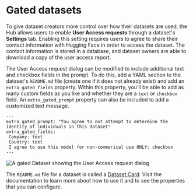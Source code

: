 # Gated datasets

To give dataset creators more control over how their datasets are used, the Hub allows users to enable **User Access requests** through a dataset's **Settings** tab. Enabling this setting requires users to agree to share their contact information with Hugging Face in order to access the dataset. The contact information is stored in a database, and dataset owners are able to download a copy of the user access report.

The User Access request dialog can be modified to include additional text and checkbox fields in the prompt. To do this, add a YAML section to the dataset's `README.md` file (create one if it does not already exist) and add an `extra_gated_fields` property. Within this property, you'll be able to add as many custom fields as you like and whether they are a `text` or `checkbox` field. An `extra_gated_prompt` property can also be included to add a customized text message.

```
---
extra_gated_prompt: "You agree to not attempt to determine the identity of individuals in this dataset"
extra_gated_fields:
 Company: text
 Country: text
 I agree to use this model for non-commerical use ONLY: checkbox
---
```

![A gated Dataset showing the User Access request dialog](https://huggingface.co/datasets/huggingface/documentation-images/resolve/main/hub/datasets-gated.png)

The `README.md` file for a dataset is called a [Dataset Card](./datasets-cards). Visit the documentation to learn more about how to use it and to see the properties that you can configure.
